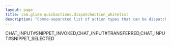```yaml
---
layout: page
title: com.glide.quickactions.dispatchaction_whitelist
description: "Comma-separated list of action types that can be dispatched by quickactions and their parameters."
---
```

CHAT_INPUT#SNIPPET_INVOKED,CHAT_INPUT#TRANSFERRED,CHAT_INPUT#SNIPPET_SELECTED